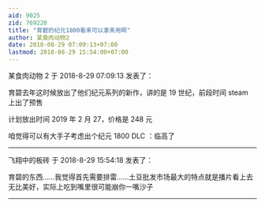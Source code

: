 ```yaml
---
aid: 9025
zid: 769220
title: "育碧的纪元1800看来可以拿来用啊"
author: 某食肉动物2
date: 2018-08-29 07:09:13+07:00
lastmod: 2018-08-29 15:54:00+07:00
---
```


某食肉动物 2 于 2018-8-29 07:09:13 发表了：

育碧去年这时候放出了他们纪元系列的新作，讲的是 19 世纪，前段时间 steam 上出了预售

计划放出时间 2019 年 2 月 27，价格是 248 元

咱觉得可以有大手子考虑出个纪元 1800 DLC ：临高了

---

飞翔中的板砖 于 2018-8-29 15:54:18 发表了：

育碧的东西……我觉得首先需要排雷……土豆批发市场最大的特点就是播片看上去无比美好，实际上吃到嘴里很可能崩你一嘴沙子

---
